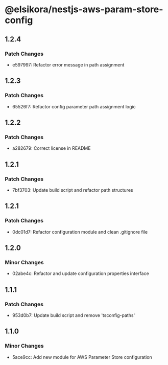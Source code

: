 # @elsikora/nestjs-aws-param-store-config

## 1.2.4

### Patch Changes

- e597997: Refactor error message in path assignment

## 1.2.3

### Patch Changes

- 65526f7: Refactor config parameter path assignment logic

## 1.2.2

### Patch Changes

- a282679: Correct license in README

## 1.2.1

### Patch Changes

- 7bf3703: Update build script and refactor path structures

## 1.2.1

### Patch Changes

- 0dc01d7: Refactor configuration module and clean .gitignore file

## 1.2.0

### Minor Changes

- 02abe4c: Refactor and update configuration properties interface

## 1.1.1

### Patch Changes

- 953d0b7: Update build script and remove 'tsconfig-paths'

## 1.1.0

### Minor Changes

- 5ace9cc: Add new module for AWS Parameter Store configuration
